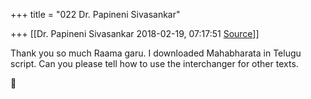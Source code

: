 +++
title = "022 Dr. Papineni Sivasankar"

+++
[[Dr. Papineni Sivasankar	2018-02-19, 07:17:51 [Source](https://groups.google.com/g/samskrita/c/Ok69FE-k2hU)]]



Thank you so much Raama garu. I downloaded Mahabharata in Telugu script. Can you please tell how to use the interchanger for other texts.




